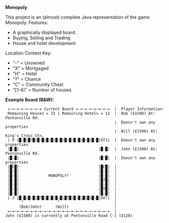 **Monopoly**

This project is an (almost) complete Java representation of the game Monopoly.
Features:
- A graphically displayed board.
- Buying, Selling and Trading
- House and hotel development

Location Context Key:
- "-" = Unowned
- "X" = Mortgaged
- "H" = Hotel
- "?" = Chance
- "C" = Community Chest
- "[1-4]" = Number of houses

**Example Board (B&W):**
```
 =-=-=-=-=-=-=-= Current Board =-=-=-=-=-=-=-=  |  Player Information:
 Remaining Houses = 32 | Remaining Hotels = 12  |  Bob (£1500) At: Pentonville Rd.
                                                |  Doesn't own any properties
                                                |  Will (£1500) At: King's Cross Stn.
 | P |█-█|█?█|█-█|█-█|█-█|█-█|█-█|█-█|█-█|GTJ|  |  Doesn't own any properties
 |█-█|                                   |█-█|  |  John (£1500) At: Pentonville Rd.
 |█-█|                                   |█-█|  |  Doesn't own any properties
 |█C█|                                   |█C█|  |
 |█-█|                                   |█-█|  |
 |█-█|             MONOPOLY!             |█-█|  |
 |█-█|                                   |█?█|  |
 |█-█|                                   |█-█|  |
 |█-█|                                   |█T█|  |
 |█-█|                                   |█-█|  |
 | J |█-█|█-█|█?█|█-█|█-█|█T█|█-█|█C█|█-█|GO!|  |
       ^               ^                        |
      (Bob/John)      (Will)                    |
 =-=-=-=-=-=-=-=-=-=-=-=-=-=-=-=-=-=-=-=-=-=-=  |
John (£1500) is currently at Pentonville Road [-] (£120)
```
